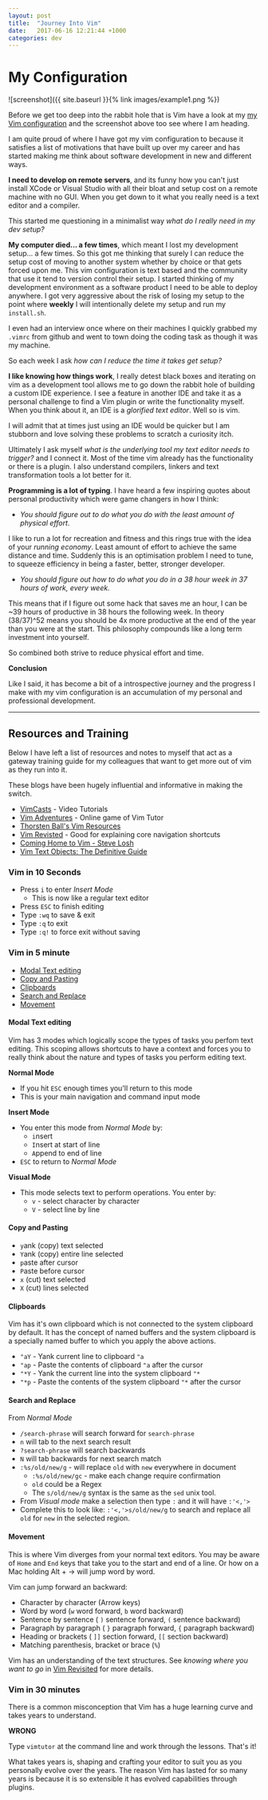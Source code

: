 ```yaml
---
layout: post
title:  "Journey Into Vim"
date:   2017-06-16 12:21:44 +1000
categories: dev
---
```


# My Configuration

![screenshot]({{ site.baseurl }}{% link images/example1.png %})

Before we get too deep into the rabbit hole that is Vim have a look at my [my Vim configuration](https://github.com/neozenith/vim-dotfiles) and the screenshot above too see where I am heading.

I am quite proud of where I have got my vim configuration to because it 
satisfies a list of motivations that have built up over my career and has started 
making me think about software development in new and different ways.

**I need to develop on remote servers**, and its funny how you can't just install
XCode or Visual Studio with all their bloat and setup cost on a remote machine 
with no GUI. 
When you get down to it what you really need is a text editor and a compiler. 

This started me questioning in a minimalist way *what do I really need in my dev setup?*

**My computer died... a few times**, which meant I lost my development setup...
 a few times. So this got me thinking that surely I can reduce the setup cost of
 moving to another system whether by choice or that gets forced upon me.
 This vim configuration is text based and the community that use it tend to 
 version control their setup. I started thinking of my development environment 
 as a software product I need to be able to deploy anywhere. I got very 
 aggressive about the risk of losing my setup to the point where **weekly** 
 I will intentionally delete my setup and run my `install.sh`. 
 
 I even had an interview once where on their machines I quickly grabbed my `.vimrc` from github
 and went to town doing the coding task as though it was my machine.
 
 So each week I ask *how can I reduce the time it takes get setup?*

**I like knowing how things work**, I really detest black boxes and iterating 
on vim as a development tool allows me to go down the rabbit hole of building
a custom IDE experience. I see a feature in another IDE and take it as a personal
challenge to find a Vim plugin or write the functionality myself.
When you think about it, an IDE is a *glorified text editor*. Well so is vim.

I will admit that at times just using an IDE would be quicker but I am stubborn 
and love solving these problems to scratch a curiosity itch.

Ultimately I ask myself *what is the underlying tool my text editor needs to trigger?* 
and I connect it. Most of the time vim already has the functionality or there is
a plugin. I also understand compilers, linkers and text transformation tools
a lot better for it.

**Programming is a lot of typing**. I have heard a few inspiring quotes about
personal productivity which were game changers in how I think:

 - *You should figure out to do what you do with the least amount of physical effort*.

I like to run a lot for recreation and fitness and this rings true with the idea
of your *running economy*. Least amount of effort to achieve the same distance and time.
Suddenly this is an optimisation problem I need to tune, to squeeze efficiency in 
being a faster, better, stronger developer.

 - *You should figure out how to do what you do in a 38 hour week in 37 hours of work, every week.*

This means that if I figure out some hack that saves me an hour, I can be ~39
hours of productive in 38 hours the following week. In theory (38/37)^52 means
you should be 4x more productive at the end of the year than you were at the start.
This philosophy compounds like a long term investment into yourself.

So combined both strive to reduce physical effort and time. 

**Conclusion**

Like I said, it has become a bit of a introspective journey and the progress I 
make with my vim configuration is an accumulation of my personal and professional 
development.


----

## Resources and Training

Below I have left a list of resources and notes to myself that act as a gateway
training guide for my colleagues that want to get more out of vim as they run 
into it.

These blogs have been hugely influential and informative in making the switch.

 - [VimCasts][vimcasts] - Video Tutorials
 - [Vim Adventures][vim-adventures] - Online game of Vim Tutor
 - [Thorsten Ball's Vim Resources][thorsten-ball-vim-resources]
 - [Vim Revisted][vim-revisited] - Good for explaining core navigation shortcuts
 - [Coming Home to Vim - Steve Losh][coming-home]
 - [Vim Text Objects: The Definitive Guide][text-objects]

[vimcasts]: http://vimcasts.org/
[vim-adventures]: https://vim-adventures.com/
[thorsten-ball-vim-resources]: https://thorstenball.com/blog/2012/07/09/vim-learning-resources/
[vim-revisited]: http://mislav.net/2011/12/vim-revisited/
[coming-home]: http://stevelosh.com/blog/2010/09/coming-home-to-vim/
[text-objects]: http://blog.carbonfive.com/2011/10/17/vim-text-objects-the-definitive-guide/

### Vim in 10 Seconds

 - Press `i` to enter *Insert Mode*
    - This is now like a regular text editor
 - Press `ESC` to finish editing
 - Type `:wq` to save & exit
 - Type `:q` to exit
 - Type `:q!` to force exit without saving

### Vim in 5 minute

 - [Modal Text editing](#modal-text-editing)
 - [Copy and Pasting](#copy-and-pasting)
 - [Clipboards](#clipboards)
 - [Search and Replace](#search-and-replace)
 - [Movement](#movement)

#### Modal Text editing

Vim has 3 modes which logically scope the types of tasks you perfom text 
editing. This scoping allows shortcuts to have a context and forces you to
really think about the nature and types of tasks you perform editing text.

**Normal Mode**
 - If you hit `ESC` enough times you'll return to this mode
 - This is your main navigation and command input mode

**Insert Mode**
 - You enter this mode from *Normal Mode* by:
    - `i`nsert
    - `I`nsert at start of line
    - `A`ppend to end of line 
 - `ESC` to return to *Normal Mode*

**Visual Mode**
 - This mode selects text to perform operations. You enter by:
   - `v` - select character by character
   - `V` - select line by line

#### Copy and Pasting

 - `y`ank (copy) text selected
 - `Y`ank (copy) entire line selected
 - `p`aste after cursor
 - `P`aste before cursor
 - `x` (cut) text selected
 - `X` (cut) lines selected

#### Clipboards

Vim has it's own clipboard which is not connected to the system clipboard by
default. It has the concept of named buffers and the system clipboard is a 
specially named buffer to which you apply the above actions.

 - `"aY` - Yank current line to clipboard `"a`
 - `"ap` - Paste the contents of clipboard `"a` after the cursor
 - `"*Y` - Yank the current line into the system clipboard `"*`
 - `"*p` - Paste the contents of the system clipboard `"*` after the cursor

#### Search and Replace

From *Normal Mode*

 - `/search-phrase` will search forward for `search-phrase`
 - `n` will tab to the next search result
 - `?search-phrase` will search backwards
 - `N` will tab backwards for next search match
 - `:%s/old/new/g` - will replace `old` with `new` everywhere in document
   - `:%s/old/new/gc` - make each change require confirmation
   - `old` could be a Regex
   - The `s/old/new/g` syntax is the same as the `sed` unix tool.
 - From *Visual mode* make a selection then type `:` and it will have `:'<,'>`
 - Complete this to look like: `:'<,'>s/old/new/g` to search and replace all
   `old` for `new` in the selected region.

#### Movement

This is where Vim diverges from your normal text editors. You may be aware of
`Home` and `End` keys that take you to the start and end of a line. Or how on a 
Mac holding Alt + -> will jump word by word.

Vim can jump forward an backward:
 - Character by character (Arrow keys)
 - Word by word (`w` word forward, `b` word backward)
 - Sentence by sentence ( `)` sentence forward, `(` sentence backward)
 - Paragraph by paragraph ( `}` paragraph forward, `{` paragraph backward)
 - Heading or brackets ( `]]` section forward, `[[` section backward)
 - Matching parenthesis, bracket or brace (`%`)

Vim has an understanding of the text structures. See *knowing where you want 
to go* in [Vim Revisited][vim-revisited] for more details.

 

### Vim in 30 minutes

There is a common misconception that Vim has a huge learning curve and takes
years to understand.

**WRONG**

Type `vimtutor` at the command line and work through the lessons. That's it!

What takes years is, shaping and crafting your editor to suit you as you 
personally evolve over the years. The reason Vim has lasted for so many years
is because it is so extensible it has evolved capabilities through plugins.

